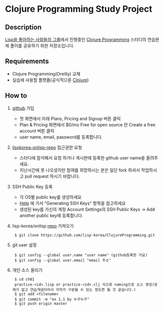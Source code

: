 Clojure Programming Study Project
=======================================


Description
----------
[Lisp을 좋아하는 사람들의 그룹][lispkorea]에서 진행중인 [Clojure Programming][clojurebook] 스터디의 연습문제 풀이를 공유하기 위한 저장소입니다.

Requirements
-----------
 * Clojure Programming(Oreilly) 교재
 * 실습에 사용할 플랫폼(공식적으론 [Clojure])
 
How to
------
1. [github][github] 가입
    * 첫 화면에서 아래 Plans, Pricing and Signup 버튼 클릭
    * Plan & Pricing 화면에서 $0/mo Free for open source 란 Create a free account 버튼 클릭
    * user name, email, password를 등록합니다. 
2. [lispkorea-onlisp-repo] 접근권한 요청
    * 스터디에 참석해서 요청 하거나 게시판에 등록한 github user name을 올려주세요.
    * 지난시간에 못 나오셨지만 참여를 희망하시는 분은 일단 fork 하셔서 작업하시고 pull request 하시기 바랍니다.

3. SSH Public Key 등록
    * 각 OS별 public key를 생성하세요
    * [Help](http://help.github.com/) 에 가서 "Generating SSH Keys" 항목을 참고하세요
    * 생성된 key를 가신의 계정 Account Settings의 SSH Public Keys ->
       Add another public key에 등록합니다. 
4. lisp-korea/onlisp [repo][lispkorea-onlisp-repo] 가져오기

        $ git clone https://github.com/lisp-korea/ClojureProgramming.git

5. git user 설정

        $ git config --global user.name "user name" (github등록한 거요)
        $ git config --global user.email "email 주소"
	
6. 개인 소스 올리기

        $ cd ch01
        practice-<id>.lisp or practice-<id>.clj 식으로 naming으로 소스 생성(문제가 없고 연습개념이라서 각자가 구분될 수 있는 정도면 될 것 같습니다.)
        $ git add <filename>
        $ git commit -m "ex 1.1 by 누구누구"
        $ git push origin master
    

[clojurebook]: http://www.clojurebook.com/
[lispkorea]: http://groups.google.com/group/lisp-korea
[Clojure]: http://en.wikipedia.org/wiki/Common_Lisp
[github]:http://github.com
[lispkorea-onlisp-repo]:http://github.com/lisp-korea/onlisp

